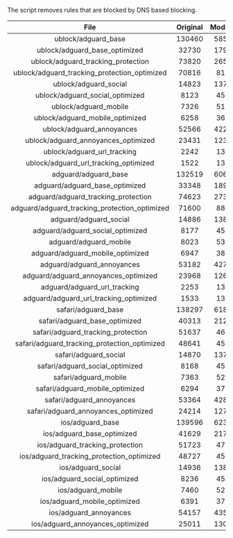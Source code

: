 The script removes rules that are blocked by DNS based blocking.


| File | Original | Modified |
|:----:|:-----:|:-----:|
| ublock/adguard_base | 130460 | 58505 |
| ublock/adguard_base_optimized | 32730 | 17908 |
| ublock/adguard_tracking_protection | 73820 | 26568 |
| ublock/adguard_tracking_protection_optimized | 70816 | 8135 |
| ublock/adguard_social | 14823 | 13740 |
| ublock/adguard_social_optimized | 8123 | 4530 |
| ublock/adguard_mobile | 7326 | 5163 |
| ublock/adguard_mobile_optimized | 6258 | 3687 |
| ublock/adguard_annoyances | 52566 | 42248 |
| ublock/adguard_annoyances_optimized | 23431 | 12329 |
| ublock/adguard_url_tracking | 2242 | 1364 |
| ublock/adguard_url_tracking_optimized | 1522 | 1361 |
| adguard/adguard_base | 132519 | 60608 |
| adguard/adguard_base_optimized | 33348 | 18951 |
| adguard/adguard_tracking_protection | 74623 | 27311 |
| adguard/adguard_tracking_protection_optimized | 71600 | 8862 |
| adguard/adguard_social | 14886 | 13805 |
| adguard/adguard_social_optimized | 8177 | 4581 |
| adguard/adguard_mobile | 8023 | 5350 |
| adguard/adguard_mobile_optimized | 6947 | 3867 |
| adguard/adguard_annoyances | 53182 | 42776 |
| adguard/adguard_annoyances_optimized | 23968 | 12629 |
| adguard/adguard_url_tracking | 2253 | 1373 |
| adguard/adguard_url_tracking_optimized | 1533 | 1370 |
| safari/adguard_base | 138297 | 61809 |
| safari/adguard_base_optimized | 40313 | 21237 |
| safari/adguard_tracking_protection | 51637 | 4693 |
| safari/adguard_tracking_protection_optimized | 48641 | 4541 |
| safari/adguard_social | 14870 | 13786 |
| safari/adguard_social_optimized | 8168 | 4565 |
| safari/adguard_mobile | 7363 | 5205 |
| safari/adguard_mobile_optimized | 6294 | 3723 |
| safari/adguard_annoyances | 53364 | 42877 |
| safari/adguard_annoyances_optimized | 24214 | 12706 |
| ios/adguard_base | 139596 | 62318 |
| ios/adguard_base_optimized | 41629 | 21743 |
| ios/adguard_tracking_protection | 51723 | 4703 |
| ios/adguard_tracking_protection_optimized | 48727 | 4551 |
| ios/adguard_social | 14936 | 13825 |
| ios/adguard_social_optimized | 8236 | 4586 |
| ios/adguard_mobile | 7460 | 5250 |
| ios/adguard_mobile_optimized | 6391 | 3765 |
| ios/adguard_annoyances | 54157 | 43555 |
| ios/adguard_annoyances_optimized | 25011 | 13036 |